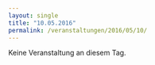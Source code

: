 ```yaml
---
layout: single
title: "10.05.2016"
permalink: /veranstaltungen/2016/05/10/
---
```


Keine Veranstaltung an diesem Tag.
